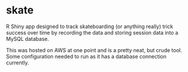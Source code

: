 # skate

R Shiny app designed to track skateboarding (or anything really) trick success over time by recording the data and storing session data into a MySQL database. 

This was hosted on AWS at one point and is a pretty neat, but crude tool. Some configuration needed to run as it has a database connection currently.
